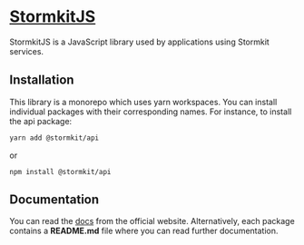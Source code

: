 # [StormkitJS](https://www.stormkit.io/)

StormkitJS is a JavaScript library used by applications using Stormkit services.

## Installation

This library is a monorepo which uses yarn workspaces. You can install individual packages with their corresponding names. For instance, to install the api package:

```bash
yarn add @stormkit/api
```

or

```
npm install @stormkit/api
```

## Documentation

You can read the [docs](https://www.stormkit.io/docs) from the official website. Alternatively, each package contains a **README.md** file where you can read further documentation.
